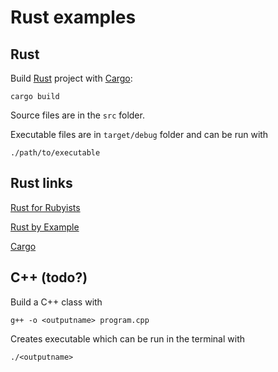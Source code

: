# Rust examples

## Rust

Build [Rust](https://www.rust-lang.org/en-US/) project with [Cargo](http://doc.crates.io/guide.html):

    cargo build

Source files are in the `src` folder.

Executable files are in `target/debug` folder and can be run with

    ./path/to/executable


## Rust links

[Rust for Rubyists](http://www.rustforrubyists.com/book/)

[Rust by Example](https://rustbyexample.com/)

[Cargo](http://doc.crates.io/guide.html)


## C++ (todo?)

Build a C++ class with

    g++ -o <outputname> program.cpp

Creates executable which can be run in the terminal with

    ./<outputname>

